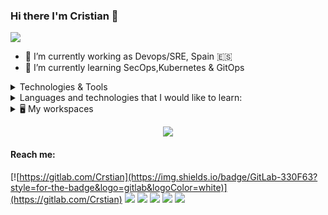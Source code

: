 ### Hi there I'm Cristian 👋

![](https://media2.giphy.com/media/slVWEctHZKvWU/giphy.gif?cid=ecf05e476ptp3hv2w3xzo3pbiupfyinr0o0u1jmzjhshvq89&rid=giphy.gif&ct=g)

- 🔭 I’m currently working as Devops/SRE, Spain 🇪🇸
- 🌱 I’m currently learning SecOps,Kubernetes & GitOps



<details>
<summary>Technologies & Tools </summary>
  
![](https://img.shields.io/badge/kubernetes-326ce5.svg?&style=for-the-badge&logo=kubernetes&logoColor=white)
![](https://img.shields.io/badge/Docker-2CA5E0?style=for-the-badge&logo=docker&logoColor=white)
![](https://img.shields.io/badge/Traefik_Proxy-24A1C1?style=for-the-badge&logo=Traefik%20Proxy&logoColor=white)
![](https://img.shields.io/badge/Nginx-009639?style=for-the-badge&logo=nginx&logoColor=white)
![](https://img.shields.io/badge/Cloudflare-F38020?style=for-the-badge&logo=Cloudflare&logoColor=white)
![](https://img.shields.io/badge/PostgreSQL-316192?style=for-the-badge&logo=postgresql&logoColor=white)
![](https://img.shields.io/badge/Grafana-F2F4F9?style=for-the-badge&logo=grafana&logoColor=orange&labelColor=F2F4F9)
![](https://img.shields.io/badge/Prometheus-000000?style=for-the-badge&logo=prometheus&labelColor=000000)
![](https://img.shields.io/badge/OpenWrt-00B5E2?style=for-the-badge&logo=OpenWrt&logoColor=white)
![](https://img.shields.io/badge/Python-FFD43B?style=for-the-badge&logo=python&logoColor=blue)
![](https://img.shields.io/badge/Shell_Script-121011?style=for-the-badge&logo=gnu-bash&logoColor=white)
![](https://img.shields.io/badge/Amazon_AWS-FF9900?style=for-the-badge&logo=amazonaws&logoColor=white)
![](https://img.shields.io/badge/Kong-003459?style=for-the-badge&logo=kong&logoColor=white)



</details>

<details>

<summary>Languages and technologies that I would like to learn:</summary>

![](https://img.shields.io/badge/nuxt.js-00C58E?style=for-the-badge&logo=nuxtdotjs&logoColor=white)
![](https://img.shields.io/badge/InfluxDB-22ADF6?style=for-the-badge&logo=InfluxDB&logoColor=white)
![](https://img.shields.io/badge/fastapi-109989?style=for-the-badge&logo=FASTAPI&logoColor=white)
![](https://img.shields.io/badge/redis-%23DD0031.svg?&style=for-the-badge&logo=redis&logoColor=white)
![](https://img.shields.io/badge/Rust-000000?style=for-the-badge&logo=rust&logoColor=white)
![](https://img.shields.io/badge/Terraform-7B42BC?style=for-the-badge&logo=terraform&logoColor=white)
![](https://img.shields.io/badge/GitLab%20CI-330F63?style=for-the-badge&logo=gitlab&logoColor=white)

</details>
<details>
  <summary>🖥️ My workspaces</summary>


#### Desktop:

![](https://img.shields.io/badge/Arch_Linux-1793D1?style=for-the-badge&logo=arch-linux&logoColor=white)
![](https://img.shields.io/badge/AMD%20Ryzen_5_5700X-ED1C24?style=for-the-badge&logo=AMD&logoColor=white)
![](https://img.shields.io/badge/AMD%20Radeon_RX_6800-ED1C24?style=for-the-badge&logo=amd&logoColor=white)
![](https://img.shields.io/badge/RAM-32GB-0DBD8B?style=for-the-badge&logo=&logoColor=white)
![](https://img.shields.io/badge/YAMAHA%20HS5-4B1E78?style=for-the-badge&logo=Yamaha%20Corporation&logoColor=white)

#### Laptop:  
![](https://img.shields.io/badge/Thinkpad%20E495-EE2624?style=for-the-badge&logo=Thinkpad&logoColor=white)  
![](https://img.shields.io/badge/Arch_Linux-1793D1?style=for-the-badge&logo=arch-linux&logoColor=white)
![](https://img.shields.io/badge/AMD%20Ryzen_5_3500U-ED1C24?style=for-the-badge&logo=AMD&logoColor=white)
![](https://img.shields.io/badge/RAM-16GB-0DBD8B?style=for-the-badge&logo=&logoColor=white)
 
#### Phone:  
![](https://img.shields.io/badge/One%20Plus_8T_w/EvoX-F5010C?style=for-the-badge&logo=OnePlus&logoColor=white)  
#### Tablet:    
![](https://img.shields.io/badge/Mi%20Pad_5_-FF6900?style=for-the-badge&logo=Xiaomi&logoColor=white)

</details>

<p align="center"> <img src=https://spotify-github-profile.vercel.app/api/view?uid=cris-gl&cover_image=true&theme=novatorem&show_offline=false&background_color=121212&interchange=false&bar_color=9f0bb3&bar_color_cover=false) </p>




#### Reach me: 

[![https://gitlab.com/Crstian](https://img.shields.io/badge/GitLab-330F63?style=for-the-badge&logo=gitlab&logoColor=white)](https://gitlab.com/Crstian)
[![](https://img.shields.io/badge/LinkedIn-0077B5?style=for-the-badge&logo=linkedin&logoColor=white)](https://www.linkedin.com/in/cristian-gutierrez-lopez/)
[![](https://img.shields.io/badge/Element-0DBD8B?style=for-the-badge&logo=element&logoColor=white)](https://matrix.to/#/@crstian:matrix.org)
[![](https://img.shields.io/badge/AUR-1793D1?style=for-the-badge&logo=arch-linux&logoColor=white)](https://aur.archlinux.org/account/Crstian)
[![](https://img.shields.io/badge/Twitch-9146FF?style=for-the-badge&logo=twitch&logoColor=white)](https://www.twitch.tv/crstalin)
[![](https://img.shields.io/badge/website-000000?style=for-the-badge&logo=About.me&logoColor=white)](https://crstian.me/)
